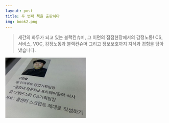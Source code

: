 ```yaml
---
layout: post
title: 두 번째 책을 출판하다
img: book2.png
---
```


<blockquote>
세간의 화두가 되고 있는 블랙컨슈머, 그 이면의 접점현장에서의 감정노동! 
CS, 서비스, VOC, 감정노동과 블랙컨슈머 그리고 정보보호까지 지식과 경험을 담아냈습니다.
</blockquote>

<img src="/images/book2-1.png" width="50%">
